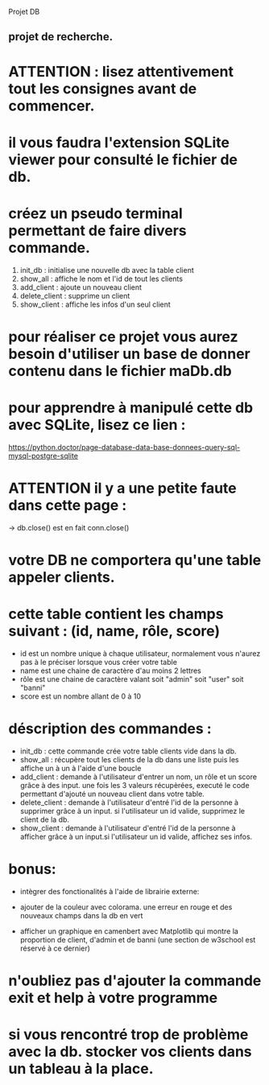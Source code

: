 Projet DB 

## projet de recherche.


# ATTENTION : lisez attentivement tout les consignes avant de commencer.


# il vous faudra l'extension SQLite viewer pour consulté le fichier de db.


# créez un pseudo terminal permettant de faire divers commande.
1. init_db : initialise une nouvelle db avec la table client
2. show_all : affiche le nom et l'id de tout les clients
3. add_client : ajoute un nouveau client
4. delete_client : supprime un client
5. show_client : affiche les infos d'un seul client


# pour réaliser ce projet vous aurez besoin d'utiliser un base de donner contenu dans le fichier maDb.db


# pour apprendre à manipulé cette db avec SQLite, lisez ce lien :
https://python.doctor/page-database-data-base-donnees-query-sql-mysql-postgre-sqlite


# ATTENTION il y a une petite faute dans cette page :


-> db.close() est en fait conn.close()




# votre DB ne comportera qu'une table appeler clients.


# cette table contient les champs suivant : (id, name, rôle, score)


- id est un nombre unique à chaque utilisateur, normalement vous n'aurez pas à le préciser lorsque vous créer votre table
- name est une chaine de caractère d'au moins 2 lettres
- rôle est une chaine de caractère valant soit "admin" soit "user" soit "banni"
- score est un nombre allant de 0 à 10


# déscription des commandes :


- init_db : cette commande crée votre table clients vide dans la db.
- show_all : récupère tout les clients de la db dans une liste puis les affiche un à un à l'aide d'une boucle
- add_client : demande à l'utilisateur d'entrer un nom, un rôle et un score grâce à des input. une fois les 3 valeurs récupèrées, executé le code permettant d'ajouté un nouveau client dans votre table.
- delete_client : demande à l'utilisateur d'entré l'id de la personne à supprimer grâce à un input. si l'utilisateur un id valide, supprimez le client de la db.
- show_client : demande à l'utilisateur d'entré l'id de la personne à afficher grâce à un input.si l'utilisateur un id valide, affichez ses infos.




# bonus:


- intègrer des fonctionalités à l'aide de librairie externe:


- ajouter de la couleur avec colorama. une erreur en rouge et des nouveaux champs dans la db en vert
- afficher un graphique en camenbert avec Matplotlib qui montre la proportion de client, d'admin et de banni (une section de w3school est réservé à ce dernier)






# n'oubliez pas d'ajouter la commande exit et help à votre programme


# si vous rencontré trop de problème avec la db. stocker vos clients dans un tableau à la place.




